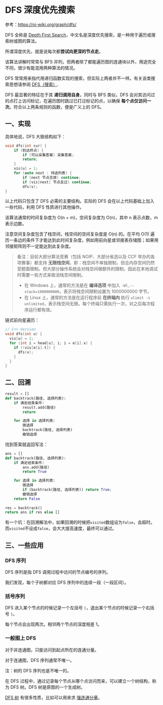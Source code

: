 # DFS 深度优先搜索

参考：https://oi-wiki.org/graph/dfs/

DFS 全称是 [Depth First Search](https://en.wikipedia.org/wiki/Depth-first_search)，中文名是深度优先搜索，是一种用于遍历或搜索树或图的算法。

所谓深度优先，就是说每次都**尝试向更深的节点走**。

该算法讲解时常常与 BFS 并列，但两者除了都能遍历图的连通块以外，用途完全不同，很少有能混用两种算法的情况。

DFS 常常用来指代用递归函数实现的搜索，但实际上两者并不一样。有关该类搜索思想请参阅 [DFS（搜索）](https://oi-wiki.org/search/dfs/).

DFS 最显著的特征在于其 **递归调用自身**。同时与 BFS 类似，DFS 会对其访问过的点打上访问标记，在遍历图时跳过已打过标记的点，以确保 **每个点仅访问一次**。符合以上两条规则的函数，便是广义上的 DFS。

## 一、实现

具体地说，DFS 大致结构如下：

```c++
void dfs(int cur) {
  	if (到达终点) {
      	if (可以采集答案) 采集答案;
      	return;
  	}
  	vis[u] = 1;
  	for (auto next : 待选列表) {
 		if (next 节点无效) continue;
  		if (vis[next] 节点走过) continue;
    	dfs(v);
}
```

以上代码只包含了 DFS 必需的主要结构。实际的 DFS 会在以上代码基础上加入一些代码，利用 DFS 性质进行其他操作。

该算法通常的时间复杂度为 O(n + m)，空间复杂度为 O(n)，其中 n 表示点数，m 表示边数。

注意空间复杂度包含了栈空间，栈空间的空间复杂度是 O(n) 的。在平均 O(1) 遍历一条边的条件下才能达到此时间复杂度，例如用前向星或邻接表存储图；如果用邻接矩阵则不一定能达到此复杂度。

> 备注：目前大部分算法竞赛（包括 NOIP、大部分省选以及 CCF 举办的各项赛事）都支持 **无限栈空间**，即：栈空间不单独限制，但总内存空间仍然受题面限制。但大部分操作系统会对栈空间做额外的限制，因此在本地调试时需要一些方式来取消栈空间限制。
>
> - 在 Windows 上，通常的方法是在 **编译选项** 中加入 `-Wl,--stack=1000000000`，表示将栈空间限制设置为 1000000000 字节。
> - 在 Linux 上，通常的方法是在运行程序前 **在终端内** 执行 `ulimit -s unlimited`，表示栈空间无限。每个终端只需执行一次，对之后每次程序运行都有效。

链式前向星遍历：

```c++
// C++ Version
void dfs(int u) {
  vis[u] = 1;
  for (int i = head[u]; i; i = e[i].x) {
    if (!vis[e[i].t]) {
      dfs(v);
    }
  }
}
```

## 二、回溯

```python
result = []
def backtrack(路径, 选择列表):
    if 满足结束条件:
        result.add(路径)
        return

    for 选择 in 选择列表:
        做选择
        backtrack(路径, 选择列表)
        撤销选择
```

找到答案就返回写法：

```python
ans = []
def backtrack(路径, 选择列表):
    if 满足结束条件:
        ans.add(路径)
        return True

    for 选择 in 选择列表:
        做选择
        if (backtrack(路径, 选择列表)) return True;
        撤销选择
    return False
        
res = backtrack()
return ans if res else []
```

有一个坑：在回溯解法中，如果回溯的时候把`visited`数组设为`false`，会超时。而`visited`不设成`false`，会大大提高速度，最终可以通过。

## 三、一些应用

### DFS 序列

DFS 序列是指 DFS 调用过程中访问的节点编号的序列。

我们发现，每个子树都对应 DFS 序列中的连续一段（一段区间）。

### 括号序列

DFS 进入某个节点的时候记录一个左括号 `(`，退出某个节点的时候记录一个右括号 `)`。

每个节点会出现两次。相邻两个节点的深度相差 1。

### 一般图上 DFS

对于非连通图，只能访问到起点所在的连通分量。

对于连通图，DFS 序列通常不唯一。

注：树的 DFS 序列也是不唯一的。

在 DFS 过程中，通过记录每个节点从哪个点访问而来，可以建立一个树结构，称为 DFS 树。DFS 树是原图的一个生成树。

[DFS 树](https://oi-wiki.org/graph/scc/#dfs) 有很多性质，比如可以用来求 [强连通分量](https://oi-wiki.org/graph/scc/)。
